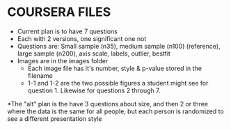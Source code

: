 COURSERA FILES
=================


* Current plan is to have 7 questions
* Each with 2 versions, one significant one not
* Questions are: Small sample (n35), medium sample (n100) (reference), large sample (n200), axis scale, labels, outlier, bestfit
* Images are in the images folder
  * Each image file has it's number, style & p-value stored in the filename
  * 1-1 and 1-2 are the two possible figures a student might see for question 1. Likewise for questions 2 through 7.


*The "alt" plan is the have 3 questions about size, and then 2 or three
where the data is the same for all people, but each person is randomized to see a different presentation style

